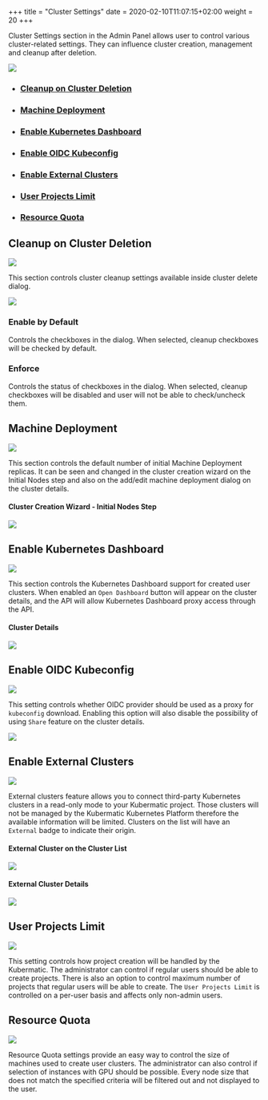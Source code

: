 +++
title = "Cluster Settings"
date = 2020-02-10T11:07:15+02:00
weight = 20
+++

Cluster Settings section in the Admin Panel allows user to control various cluster-related settings. They
can influence cluster creation, management and cleanup after deletion.

![](/img/kubermatic/master/ui/cluster-settings.png?height=300px&classes=shadow,border)

- ### [Cleanup on Cluster Deletion](#cleanup-on-cluster-deletion)
- ### [Machine Deployment](#machine-deployment)
- ### [Enable Kubernetes Dashboard](#enable-kubernetes-dashboard)
- ### [Enable OIDC Kubeconfig](#enable-oidc-kubeconfig)
- ### [Enable External Clusters](#enable-external-clusters)
- ### [User Projects Limit](#user-projects-limit)
- ### [Resource Quota](#resource-quota)

## Cleanup on Cluster Deletion

![](/img/kubermatic/master/ui/cleanup_on_cluster_deletion.png?classes=shadow,border)

This section controls cluster cleanup settings available inside cluster delete dialog.

![](/img/kubermatic/master/ui/delete_cluster_dialog.png?height=200px&classes=shadow,border)

### Enable by Default

Controls the checkboxes in the dialog. When selected, cleanup checkboxes will be checked by default.

### Enforce

Controls the status of checkboxes in the dialog. When selected, cleanup checkboxes will be disabled and user will not
be able to check/uncheck them.

## Machine Deployment

![](/img/kubermatic/master/ui/machine_deployment.png?classes=shadow,border)

This section controls the default number of initial Machine Deployment replicas. It can be seen and changed
in the cluster creation wizard on the Initial Nodes step and also on the add/edit machine deployment dialog on
the cluster details.

#### Cluster Creation Wizard - Initial Nodes Step
![](/img/kubermatic/master/ui/wizard_initial_nodes_step.png?height=300px&classes=shadow,border)

## Enable Kubernetes Dashboard

![](/img/kubermatic/master/ui/enable_kubernetes_dashboard.png?classes=shadow,border)

This section controls the Kubernetes Dashboard support for created user clusters. When enabled an `Open Dashboard` 
button will appear on the cluster details, and the API will allow Kubernetes Dashboard proxy access through the API.

#### Cluster Details
![](/img/kubermatic/master/ui/cluster_details.png?height=300px&classes=shadow,border)

## Enable OIDC Kubeconfig

![](/img/kubermatic/master/ui/enable_oidc_kubeconfig.png?classes=shadow,border)

This setting controls whether OIDC provider should be used as a proxy for `kubeconfig` download. Enabling this option
will also disable the possibility of using `Share` feature on the cluster details.

![](/img/kubermatic/master/ui/cluster_details_top.png?classes=shadow,border)

## Enable External Clusters

![](/img/kubermatic/master/ui/enable_external_clusters.png?classes=shadow,border)

External clusters feature allows you to connect third-party Kubernetes clusters in a read-only mode to your Kubermatic
project. Those clusters will not be managed by the Kubermatic Kubernetes Platform therefore the available information
will be limited. Clusters on the list will have an `External` badge to indicate their origin.

#### External Cluster on the Cluster List
![](/img/kubermatic/master/ui/external_cluster.png?classes=shadow,border)

#### External Cluster Details
![](/img/kubermatic/master/ui/external_cluster_details.png?classes=shadow,border)

## User Projects Limit

![](/img/kubermatic/master/ui/user_projects_limit.png?classes=shadow,border)

This setting controls how project creation will be handled by the Kubermatic. The administrator can control
if regular users should be able to create projects. There is also an option to control maximum number of projects
that regular users will be able to create. The `User Projects Limit` is controlled on a per-user basis and affects
only non-admin users.

## Resource Quota

![](/img/kubermatic/master/ui/resource_quota.png?classes=shadow,border)

Resource Quota settings provide an easy way to control the size of machines used to create user clusters. The administrator
can also control if selection of instances with GPU should be possible. Every node size that does not match the
specified criteria will be filtered out and not displayed to the user.

